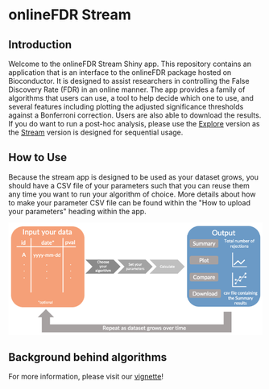 # onlineFDR Stream

## Introduction
Welcome to the onlineFDR Stream Shiny app. This repository contains an application that is an interface to the onlineFDR package hosted on Bioconductor. It is designed to assist researchers in controlling the False Discovery Rate (FDR) in an online manner. The app provides a family of algorithms that users can use, a tool to help decide which one to use, and several features including plotting the adjusted significance thresholds against a Bonferroni correction. Users are also able to download the results. If you do want to run a post-hoc analysis, please use the [Explore](https://mrc-bsu.shinyapps.io/onlineFDRShiny/) version as the [Stream](https://mrc-bsu.shinyapps.io/onlineFDRStream/) version is designed for sequential usage. 

## How to Use

Because the stream app is designed to be used as your dataset grows, you should have a CSV file of your parameters such that you can reuse them any time you want to run your algorithm of choice. More details about how to make your parameter CSV file can be found within the "How to upload your parameters" heading within the app.

![](https://github.com/latlio/onlineFDRstream/blob/master/www/user-diagram.png)

## Background behind algorithms
For more information, please visit our [vignette](https://dsrobertson.github.io/onlineFDR/articles/onlineFDR.html)!
